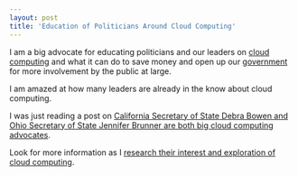 ```yaml
---
layout: post
title: 'Education of Politicians Around Cloud Computing'
---
```

I am a big advocate for educating politicians and our leaders on <a class="zem_slink" title="Cloud Computing" rel="wikinvest" href="http://www.wikinvest.com/concept/Cloud_Computing">cloud computing</a> and what it can do to save money and open up our <a class="zem_slink" title="Government" rel="wikipedia" href="http://en.wikipedia.org/wiki/Government">government</a> for more involvement by the public at large.<p></p>
I am amazed at how many leaders are already in the know about cloud computing.<p></p>
I was just reading a post on <a href="http://techdailydose.nationaljournal.com/2009/04/california-sec-of-state-keen-o.php">California Secretary of State Debra Bowen and Ohio Secretary of State Jennifer Brunner are both big cloud computing advocates</a>.<p></p>
Look for more information as I <a href="http://sites.google.com/a/kinlane.com/cloud-computing/research-areas">research their interest and exploration of cloud computing</a>.
